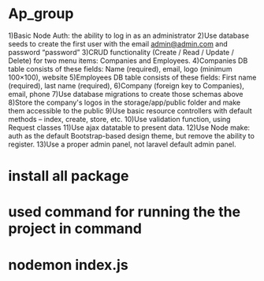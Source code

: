 # Ap_group

1)Basic Node Auth: the ability to log in as an administrator
2)Use database seeds to create the first user with the email admin@admin.com and password “password”
3)CRUD functionality (Create / Read / Update / Delete) for two menu items: Companies and Employees.
4)Companies DB table consists of these fields: Name (required), email, logo (minimum 100×100), website
5)Employees DB table consists of these fields: First name (required), last name (required), 6)Company (foreign key to Companies), email, phone
7)Use database migrations to create those schemas above
8)Store the company's logos in the storage/app/public folder and make them accessible to the public
9)Use basic resource controllers with default methods – index, create, store, etc.
10)Use validation function, using Request classes
11)Use ajax datatable to present data.
12)Use Node make: auth as the default Bootstrap-based design theme, but remove the ability to register.
13)Use a proper admin panel, not laravel default admin panel.



# install all package
# used command for running the the project in command
 # nodemon index.js 
